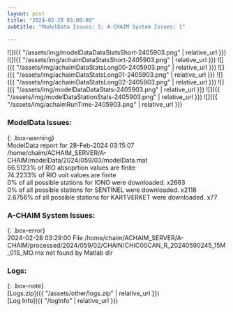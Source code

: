 ```yaml
---
layout: post
title: "2024-02-28 03:00:00"
subtitle: "ModelData Issues: 5; A-CHAIM System Issues: 1"

---
```


![]({{ "/assets/img/modelDataDataStatsShort-2405903.png" | relative_url }})
![]({{ "/assets/img/achaimDataStatsShort-2405903.png" | relative_url }})
![]({{ "/assets/img/achaimDataStatsLong00-2405903.png" | relative_url }})
![]({{ "/assets/img/achaimDataStatsLong01-2405903.png" | relative_url }})
![]({{ "/assets/img/achaimDataStatsLong02-2405903.png" | relative_url }})
![]({{ "/assets/img/modelDataDataStats-2405903.png" | relative_url }})
![]({{ "/assets/img/modelDataStationStats-2405903.png" | relative_url }})
![]({{ "/assets/img/achaimRunTime-2405903.png" | relative_url }})


### ModelData Issues:  
  
{: .box-warning}  
 ModelData report for 28-Feb-2024 03:15:07   
 /home/chaim/ACHAIM_SERVER/A-CHAIM/modelData/2024/059/03/modelData.mat   
 66.5123% of RIO absoprtion values are finite   
 74.2233% of RIO volt values are finite   
 0% of all possible stations for IONO were downloaded. x2663   
 0% of all possible stations for SENTINEL were downloaded. x2118   
 2.6756% of all possible stations for KARTVERKET were downloaded. x77   
  
### A-CHAIM System Issues:  
  
{: .box-error}  
2024-02-28 03:29:00 File /home/chaim/ACHAIM_SERVER/A-CHAIM/processed/2024/059/02/CHAIN/CHIC00CAN_R_20240590245_15M_01S_MO.rnx not found by Matlab dir  

### Logs:  
  
{: .box-note}  
[Logs.zip]({{ "/assets/other/logs.zip" | relative_url }})  
[Log Info]({{ "/logInfo" | relative_url }})  
